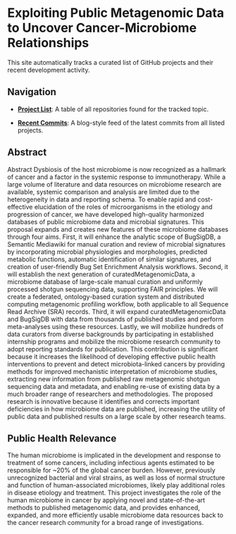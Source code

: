 # Exploiting Public Metagenomic Data to Uncover Cancer-Microbiome Relationships

This site automatically tracks a curated list of GitHub projects and their recent development activity.

## Navigation

* **[Project List](./projects.html)**: A table of all repositories found for the tracked topic.

* **[Recent Commits](./commit-log.html)**: A blog-style feed of the latest commits from all listed projects.

## Abstract

Abstract Dysbiosis of the host microbiome is now recognized as a
hallmark of cancer and a factor in the systemic response to
immunotherapy. While a large volume of literature and data resources
on microbiome research are available, systemic comparison and analysis
are limited due to the heterogeneity in data and reporting schema. To
enable rapid and cost-effective elucidation of the roles of
microorganisms in the etiology and progression of cancer, we have
developed high-quality harmonized databases of public microbiome data
and microbial signatures. This proposal expands and creates new
features of these microbiome databases through four aims. First, it
will enhance the analytic scope of BugSigDB, a Semantic Mediawiki for
manual curation and review of microbial signatures by incorporating
microbial physiologies and morphologies, predicted metabolic
functions, automatic identification of similar signatures, and
creation of user-friendly Bug Set Enrichment Analysis
workflows. Second, it will establish the next generation of
curatedMetagenomicData, a microbiome database of large-scale manual
curation and uniformly processed shotgun sequencing data, supporting
FAIR principles. We will create a federated, ontology-based curation
system and distributed computing metagenomic profiling workflow, both
applicable to all Sequence Read Archive (SRA) records. Third, it will
expand curatedMetagenomicData and BugSigDB with data from thousands of
published studies and perform meta-analyses using these
resources. Lastly, we will mobilize hundreds of data curators from
diverse backgrounds by participating in established internship
programs and mobilize the microbiome research community to adopt
reporting standards for publication. This contribution is significant
because it increases the likelihood of developing effective public
health interventions to prevent and detect microbiota-linked cancers
by providing methods for improved mechanistic interpretation of
microbiome studies, extracting new information from published raw
metagenomic shotgun sequencing data and metadata, and enabling re-use
of existing data by a much broader range of researchers and
methodologies. The proposed research is innovative because it
identifies and corrects important deficiencies in how microbiome data
are published, increasing the utility of public data and published
results on a large scale by other research teams.

## Public Health Relevance

The human microbiome is implicated in the development and response to
treatment of some cancers, including infectious agents estimated to be
responsible for ~20% of the global cancer burden. However, previously
unrecognized bacterial and viral strains, as well as loss of normal
structure and function of human-associated microbiomes, likely play
additional roles in disease etiology and treatment. This project
investigates the role of the human microbiome in cancer by applying
novel and state-of-the-art methods to published metagenomic data, and
provides enhanced, expanded, and more efficiently usable microbiome
data resources back to the cancer research community for a broad range
of investigations.